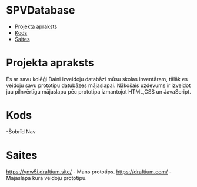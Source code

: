 # SPVDatabase
* [Projekta apraksts](#Projekta-apraksts)
* [Kods](#Kods)
* [Saites](#Saites)

# Projekta apraksts
Es ar savu kolēģi Daini izveidoju databāzi mūsu skolas inventāram, tālāk es veidoju savu prototipu datubāzes mājaslapai. Nākošais uzdevums ir izveidot jau pilnvērtīgu mājaslapu pēc prototipa izmantojot HTML,CSS un JavaScript.

# Kods
-Šobrīd Nav

# Saites
https://ynw5i.draftium.site/ - Mans prototips.
https://draftium.com/ - Mājaslapa kurā veidoju prototipu.
